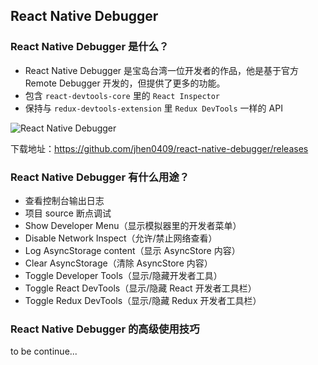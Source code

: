 ## React Native Debugger

### React Native Debugger 是什么？

* React Native Debugger 是宝岛台湾一位开发者的作品，他是基于官方 Remote Debugger 开发的，但提供了更多的功能。
* 包含 `react-devtools-core` 里的 `React Inspector`
* 保持与 `redux-devtools-extension` 里 `Redux DevTools` 一样的 API

![React Native Debugger](https://user-images.githubusercontent.com/3001525/29451479-6621bf1a-83c8-11e7-8ebb-b4e98b1af91c.png)

下载地址：https://github.com/jhen0409/react-native-debugger/releases

### React Native Debugger 有什么用途？

* 查看控制台输出日志
* 项目 source 断点调试
* Show Developer Menu（显示模拟器里的开发者菜单）
* Disable Network Inspect（允许/禁止网络查看）
* Log AsyncStorage content（显示 AsyncStore 内容）
* Clear AsyncStorage（清除 AsyncStore 内容）
* Toggle Developer Tools（显示/隐藏开发者工具）
* Toggle React DevTools（显示/隐藏 React 开发者工具栏）
* Toggle Redux DevTools（显示/隐藏 Redux 开发者工具栏）

### React Native Debugger 的高级使用技巧

to be continue...
